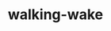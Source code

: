 ---
id: 1009
title: walking-wake
types: [water,dragon]
image: https://raw.githubusercontent.com/PokeAPI/sprites/master/sprites/pokemon/1009.png
---